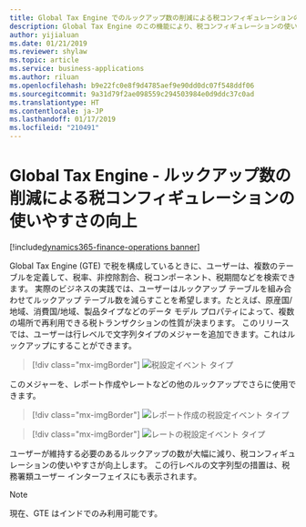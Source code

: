 ```yaml
---
title: Global Tax Engine でのルックアップ数の削減による税コンフィギュレーションの使いやすさの向上
description: Global Tax Engine のこの機能により、税コンフィギュレーションの使いやすさが向上します。
author: yijialuan
ms.date: 01/21/2019
ms.reviewer: shylaw
ms.topic: article
ms.service: business-applications
ms.author: riluan
ms.openlocfilehash: b9e22fc0e8f9d4785aef9e90dd0dc07f548ddf06
ms.sourcegitcommit: 9a31d79f2ae098559c294503984e0d9ddc37c0ad
ms.translationtype: HT
ms.contentlocale: ja-JP
ms.lasthandoff: 01/17/2019
ms.locfileid: "210491"
---
```

#  <a name="global-tax-engine---improving-tax-configuration-usability-with-reduced-number-of-lookups"></a>Global Tax Engine - ルックアップ数の削減による税コンフィギュレーションの使いやすさの向上
[!include[dynamics365-finance-operations banner](../includes/dynamics365-finance-operations.md)]


Global Tax Engine (GTE) で税を構成しているときに、ユーザーは、複数のテーブルを定義して、税率、非控除割合、税コンポーネント、税期間などを検索できます。 実際のビジネスの実践では、ユーザーはルックアップ テーブルを組み合わせてルックアップ テーブル数を減らすことを希望します。たとえば、原産国/地域、消費国/地域、製品タイプなどのデータ モデル プロパティによって、複数の場所で再利用できる税トランザクションの性質が決まります。 このリリースでは、ユーザーは行レベルで文字列タイプのメジャーを追加できます。これはルックアップにすることができます。

> [!div class="mx-imgBorder"]
> ![税設定イベント タイプ](media/Tax-setup-tax-event-type.jpg "税設定イベント タイプ")

このメジャーを、レポート作成やレートなどの他のルックアップでさらに使用できます。 

> [!div class="mx-imgBorder"]
> ![レポート作成の税設定イベント タイプ](media/Tax-setup-tax-event-type-reporting.jpg "レポート作成の税設定イベント タイプ")

> [!div class="mx-imgBorder"]
> ![レートの税設定イベント タイプ](media/Tax-setup-tax-event-type-rate.jpg "レートの税設定イベント タイプ")

ユーザーが維持する必要のあるルックアップの数が大幅に減り、税コンフィギュレーションの使いやすさが向上します。 この行レベルの文字列型の措置は、税務署類ユーザー インターフェイスにも表示されます。 

> [!NOTE]
> 現在、GTE はインドでのみ利用可能です。
